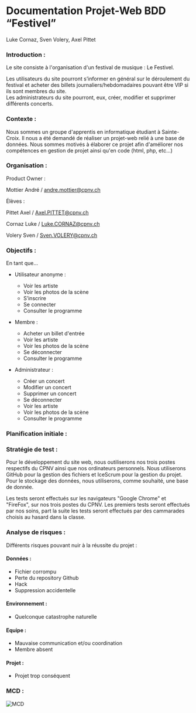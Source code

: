 # Documentation Projet-Web BDD “Festivel” #  
Luke Cornaz, Sven Volery, Axel Pittet

### Introduction :    
Le site consiste à l'organisation d'un festival de musique : Le Festivel.  

Les utilisateurs du site pourront s’informer en général sur le déroulement du festival et acheter des billets journaliers/hebdomadaires pouvant être VIP si ils sont membres du site.  
Les administrateurs du site pourront, eux, créer, modifier et supprimer différents concerts.

### Contexte :  

Nous sommes un groupe d'apprentis en informatique étudiant à Sainte-Croix. Il nous a été demandé de réaliser un projet-web relié à une base de données. Nous sommes motivés à élaborer ce projet afin d'améliorer nos compétences en gestion de projet ainsi qu'en code (html, php, etc...)

### Organisation :  

Product Owner :

Mottier André / andre.mottier@cpnv.ch

Élèves :

Pittet Axel / Axel.PITTET@cpnv.ch

Cornaz Luke / Luke.CORNAZ@cpnv.ch

Volery Sven / Sven.VOLERY@cpnv.ch

### Objectifs :    

En tant que...  

- Utilisateur anonyme :  
  - Voir les artiste  
  - Voir les photos de la scène  
  - S’inscrire  
  - Se connecter  
  - Consulter le programme  

- Membre :  
  - Acheter un billet d'entrée    
  - Voir les artiste  
  - Voir les photos de la scène  
  - Se déconnecter  
  - Consulter le programme  

- Administrateur :  
  - Créer un concert  
  - Modifier un concert  
  - Supprimer un concert  
  - Se déconnecter  
  - Voir les artiste  
  - Voir les photos de la scène  
  - Consulter le programme  


### Planification initiale :  




### Stratégie de test :  

Pour le développement du site web, nous outiliserons nos trois postes respectifs du CPNV ainsi que nos ordinateurs personnels. Nous utiliserons GitHub pour la gestion des fichiers et IceScrum pour la gestion du projet. Pour le stockage des données, nous utiliserons, comme souhaité, une base de donnée.

Les tests seront effectués sur les navigateurs "Google Chrome" et "FireFox", sur nos trois postes du CPNV. Les premiers tests seront effectués par nos soins, part la suite les tests seront effectués par des cammarades choisis au hasard dans la classe.


### Analyse de risques :  

Différents risques pouvant nuir à la réussite du projet :  

#### Données :  
- Fichier corrompu
- Perte du repository Github
- Hack
- Suppression accidentelle

#### Environnement :  
- Quelconque catastrophe naturelle

#### Equipe :  
- Mauvaise communication et/ou coordination
- Membre absent

#### Projet :  
- Projet trop conséquent  


### MCD :  

![MCD](https://github.com/Axwells/Festivel/blob/main/Documentation/MCD%201.0.png)
